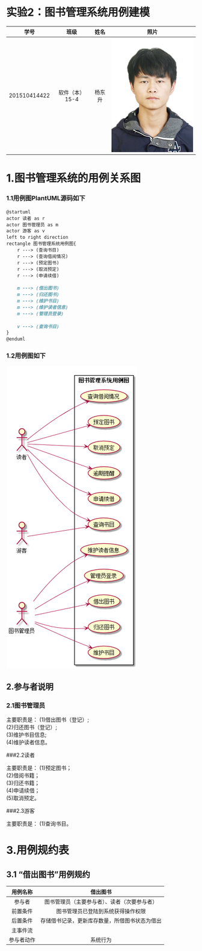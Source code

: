 # 实验2：图书管理系统用例建模

|学号|班级|姓名|照片|  
|:-:|:-:|:-:|:-:|  
|201510414422|软件（本）15-4|杨东升| ![](../ydswinter.jpg)|

# 1.图书管理系统的用例关系图

### 1.1用例图PlantUML源码如下

```markdown
@startuml
actor 读者 as r
actor 图书管理员 as m
actor 游客 as v
left to right direction
rectangle 图书管理系统用例图{
    r ---> (查询书目)
    r ---> (查询借阅情况)
    r ---> (预定图书)
    r ---> (取消预定)
    r ---> (申请续借)

    m ---> (借出图书)
    m ---> (归还图书)
    m ---> (维护书目)
    m ---> (维护读者信息)
    m ---> (管理员登录)

    v ---> (查询书目)
}
@enduml
```

### 1.2用例图如下
![](./usecase.png)

## 2.参与者说明

### 2.1图书管理员

主要职责是：
(1)借出图书（登记）;  
(2)归还图书（登记）;   
(3)维护书目信息;  
(4)维护读者信息。  

###2.2读者

主要职责是：
(1)预定图书；  
(2)借阅书籍；  
(3)归还书籍；  
(4)申请续借；  
(5)取消预定。   

###2.3游客

主要职责是：
(1)查询书目。

# 3.用例规约表

## 3.1 “借出图书”用例规约

|用例名称|借出图书|  
|:-:|:-:|  
|参与者|图书管理员（主要参与者）、读者（次要参与者）|  
|前置条件|图书管理员已登陆到系统获得操作权限|  
|后置条件|存储借书记录，更新库存数量，所借图书状态为借出|  
|主事件流|  
|参与者动作|系统行为|


